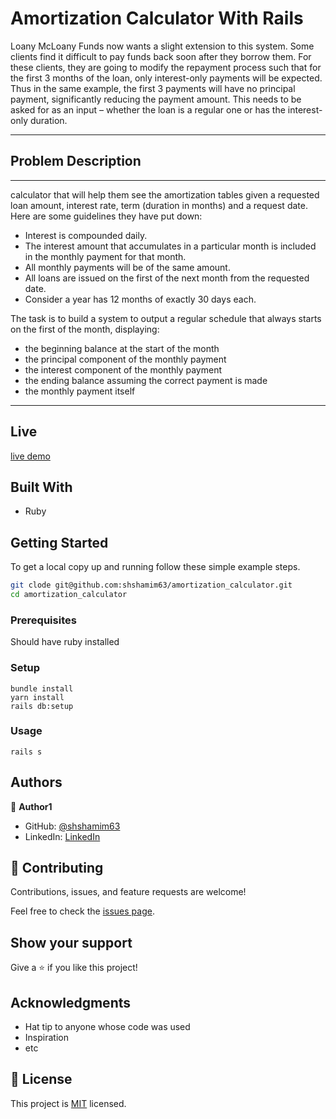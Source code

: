 # Amortization Calculator With Rails

Loany McLoany Funds now wants a slight extension to this system. Some clients find it difficult to pay
funds back soon after they borrow them. For these clients, they are going to modify the repayment
process such that for the first 3 months of the loan, only interest-only payments will be expected. Thus
in the same example, the first 3 payments will have no principal payment, significantly reducing the
payment amount. This needs to be asked for as an input – whether the loan is a regular one or has the
interest-only duration.

---

## Problem Description

---

calculator that will help them see the amortization tables given a requested loan amount, interest rate,
term (duration in months) and a request date. Here are some guidelines they have put down:

- Interest is compounded daily.
- The interest amount that accumulates in a particular month is included in the monthly payment
  for that month.
- All monthly payments will be of the same amount.
- All loans are issued on the first of the next month from the requested date.
- Consider a year has 12 months of exactly 30 days each.

The task is to build a system to output a regular schedule that always starts on the first of the
month, displaying:

- the beginning balance at the start of the month
- the principal component of the monthly payment
- the interest component of the monthly payment
- the ending balance assuming the correct payment is made
- the monthly payment itself

---

## Live

[live demo](https://stormy-spire-90085.herokuapp.com/)

## Built With

- Ruby

## Getting Started

To get a local copy up and running follow these simple example steps.

```bash
git clode git@github.com:shshamim63/amortization_calculator.git
cd amortization_calculator
```

### Prerequisites

Should have ruby installed

### Setup

```
bundle install
yarn install
rails db:setup
```

### Usage

```
rails s
```

## Authors

👤 **Author1**

- GitHub: [@shshamim63](https://github.com/shshamim63)
- LinkedIn: [LinkedIn](https://www.linkedin.com/in/shakhawathossainshamim/)

## 🤝 Contributing

Contributions, issues, and feature requests are welcome!

Feel free to check the [issues page](issues/).

## Show your support

Give a ⭐️ if you like this project!

## Acknowledgments

- Hat tip to anyone whose code was used
- Inspiration
- etc

## 📝 License

This project is [MIT](lic.url) licensed.
